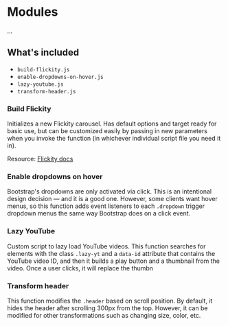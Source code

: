 # Modules

...

## What's included

- `build-flickity.js`
- `enable-dropdowns-on-hover.js`
- `lazy-youtube.js`
- `transform-header.js`

### Build Flickity

Initializes a new Flickity carousel. Has default options and target ready for basic use, but can be customized easily by passing in new parameters when you invoke the function (in whichever individual script file you need it in).

Resource: [Flickity docs](https://flickity.metafizzy.co)

### Enable dropdowns on hover

Bootstrap's dropdowns are only activated via click. This is an intentional design decision — and it is a good one. However, some clients want hover menus, so this function adds event listeners to each `.dropdown` trigger dropdown menus the same way Bootstrap does on a click event.

### Lazy YouTube

Custom script to lazy load YouTube videos. This function searches for elements with the class `.lazy-yt` and a `data-id` attribute that contains the YouTube video ID, and then it builds a play button and a thumbnail from the video. Once a user clicks, it will replace the thumbn

### Transform header

This function modifies the `.header` based on scroll position. By default, it hides the header after scrolling 300px from the top. However, it can be modified for other transformations such as changing size, color, etc.
